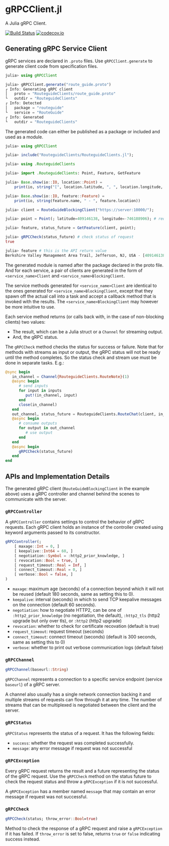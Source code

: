 # gRPCClient.jl

A Julia gRPC Client.

[![Build Status](https://github.com/JuliaComputing/gRPCClient.jl/workflows/CI/badge.svg)](https://github.com/JuliaComputing/gRPCClient.jl/actions?query=workflow%3ACI+branch%3Amain)
[![codecov.io](http://codecov.io/github/JuliaComputing/gRPCClient.jl/coverage.svg?branch=main)](http://codecov.io/github/JuliaComputing/gRPCClient.jl?branch=main)


## Generating gRPC Service Client

gRPC services are declared in `.proto` files. Use `gRPCClient.generate` to generate client code from specification files.

```julia
julia> using gRPCClient

julia> gRPCClient.generate("route_guide.proto")
┌ Info: Generating gRPC client
│   proto = "RouteguideClients/route_guide.proto"
└   outdir = "RouteguideClients"
┌ Info: Detected
│   package = "routeguide"
└   service = "RouteGuide"
┌ Info: Generated
└   outdir = "RouteguideClients"
```

The generated code can either be published as a package or included and used as a module.

```julia
julia> using gRPCClient

julia> include("RouteguideClients/RouteguideClients.jl");

julia> using .RouteguideClients

julia> import .RouteguideClients: Point, Feature, GetFeature

julia> Base.show(io::IO, location::Point) =
    print(io, string("[", location.latitude, ", ", location.longitude, "]"))

julia> Base.show(io::IO, feature::Feature) =
    print(io, string(feature.name, " - ", feature.location))

julia> client = RouteGuideBlockingClient("https://server:10000/");

julia> point = Point(; latitude=409146138, longitude=-746188906); # request param

julia> feature, status_future = GetFeature(client, point);

julia> gRPCCheck(status_future) # check status of request
true

julia> feature # this is the API return value
Berkshire Valley Management Area Trail, Jefferson, NJ, USA - [409146138, -746188906]
```

The generated module is named after the package declared in the proto file.
And for each service, a pair of clients are generated in the form of
`<service_name>Client` and `<service_name>BlockingClient`.

The service methods generated for `<service_name>Client` are identical to the
ones generated for `<service_name>BlockingClient`, except that they spawn off
the actual call into a task and accept a callback method that is invoked with
the results. The `<service_name>BlockingClient` may however be more intuitive
to use.

Each service method returns (or calls back with, in the case of non-blocking
clients) two values:
- The result, which can be a Julia struct or a `Channel` for streaming output.
- And, the gRPC status.

The `gRPCCheck` method checks the status for success or failure. Note that for
methods with streams as input or output, the gRPC status will not be ready
until the method completes. So the status check and stream use must be done
in separate tasks. E.g.:

```julia
@sync begin
   in_channel = Channel{RouteguideClients.RouteNote}(1)
   @async begin
      # send inputs
      for input in inputs
         put!(in_channel, input)
      end
      close(in_channel)
   end
   out_channel, status_future = RouteguideClients.RouteChat(client, in_channel)
   @async begin
      # consume outputs
      for output in out_channel
         # use output
      end
   end
   @async begin
      gRPCCheck(status_future)
   end
end
```

## APIs and Implementation Details

The generated gRPC client (`RouteGuideBlockingClient` in the example above)
uses a gRPC controller and channel behind the scenes to communicate with
the server.

### `gRPCController`

A `gRPCController` contains settings to control the behavior of gRPC requests.
Each gRPC client holds an instance of the controller created using keyword
arguments passed to its constructor.

```julia
gRPCController(;
    [ maxage::Int = 0, ]
    [ keepalive::Int64 = 60, ]
    [ negotiation::Symbol = :http2_prior_knowledge, ]
    [ revocation::Bool = true, ]
    [ request_timeout::Real = Inf, ]
    [ connect_timeout::Real = 0, ]
    [ verbose::Bool = false, ]
)
```

- `maxage`: maximum age (seconds) of a connection beyond which it will not
   be reused (default 180 seconds, same as setting this to 0).
- `keepalive`: interval (seconds) in which to send TCP keepalive messages on
   the connection (default 60 seconds).
- `negotiation`: how to negotiate HTTP2, can be one of `:http2_prior_knowledge`
   (no negotiation, the default), `:http2_tls` (http2 upgrade but only over
   tls), or `:http2` (http2 upgrade)
- `revocation`: whether to check for certificate recovation (default is true)
- `request_timeout`: request timeout (seconds)
- `connect_timeout`: connect timeout (seconds) (default is 300 seconds, same
   as setting this to 0)
- `verbose`: whether to print out verbose communication logs (default false)

### `gRPCChannel`

```julia
gRPCChannel(baseurl::String)
```

`gRPCChannel` represents a connection to a specific service endpoint
(service `baseurl`) of a gRPC server.

A channel also usually has a single network connection backing it and
multiple streams of requests can flow through it at any time. The number
of streams that can be multiplexed is negotiated between the client and
the server.

### `gRPCStatus`

`gRPCStatus` represents the status of a request. It has the following fields:

- `success`: whether the request was completed successfully.
- `message`: any error message if request was not successful

### `gRPCException`

Every gRPC request returns the result and a future representing the status
of the gRPC request. Use the `gRPCCheck` method on the status future to check
the request status and throw a `gRPCException` if it is not successful.

A `gRPCException` has a member named `message` that may contain an error
message if request was not successful.

### `gRPCCheck`

```julia
gRPCCheck(status; throw_error::Bool=true)
```

Method to check the response of a gRPC request and raise a `gRPCException`
if it has failed. If `throw_error` is set to false, returns `true` or `false`
indicating success instead.
